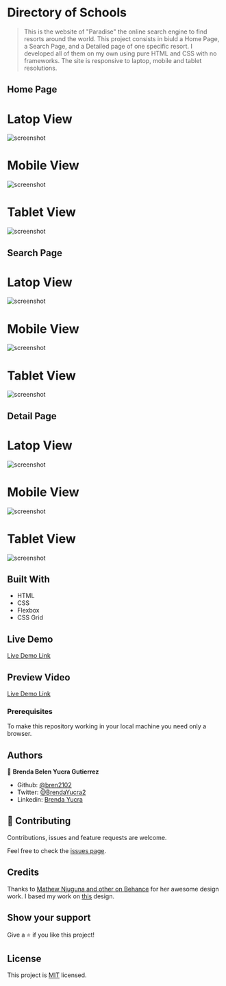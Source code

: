# Directory of Schools

> This is the website of "Paradise" the online search engine to find resorts around the world. This project consists in biuld a Home Page, a Search Page, and a Detailed page of one specific resort. I developed all of them on my own using pure HTML and CSS with no frameworks. The site is responsive to laptop, mobile and tablet resolutions.

## Home Page
# Latop View
![screenshot](/resources/home-desktop.png)

# Mobile View
![screenshot](/resources/home-mobile.png)

# Tablet View
![screenshot](/resources/home-tablet.png)

## Search Page
# Latop View
![screenshot](/resources/search-desktop.png)

# Mobile View
![screenshot](/resources/search-mobile.png)

# Tablet View
![screenshot](/resources/search-tablet.png)

## Detail Page
# Latop View
![screenshot](/resources/detail-desktop.png)

# Mobile View
![screenshot](/resources/detail-mobile.png)

# Tablet View
![screenshot](/resources/detail-tablet.png)

## Built With

- HTML
- CSS
- Flexbox
- CSS Grid

## Live Demo

[Live Demo Link](https://raw.githack.com/bren2102/HTML-CapstonePr/feature-branch/index.html)


## Preview Video

[Live Demo Link](https://www.loom.com/share/7446d85800194634a187acde4e6a3955)


### Prerequisites
To make this repository working in your local machine you need only a browser.

## Authors

👤 **Brenda Belen Yucra Gutierrez**

- Github: [@bren2102](https://github.com/bren2102) 
- Twitter: [@BrendaYucra2](https://twitter.com/BrendaYucra)
- Linkedin: [Brenda Yucra](https://www.linkedin.com/in/brenda-yucra-51980681/)

## 🤝 Contributing

Contributions, issues and feature requests are welcome.

Feel free to check the [issues page](https://github.com/bren2102/HTML-CapstonePr/issues).

## Credits

Thanks to [Mathew Njuguna and other on Behance](https://www.behance.net/mathewnjuguna) for her awesome design work. I based my work on  [this](https://www.behance.net/gallery/25563385/PatashuleKE) design.

## Show your support

Give a ⭐️ if you like this project!

## License

This project is [MIT](lic.url) licensed.

